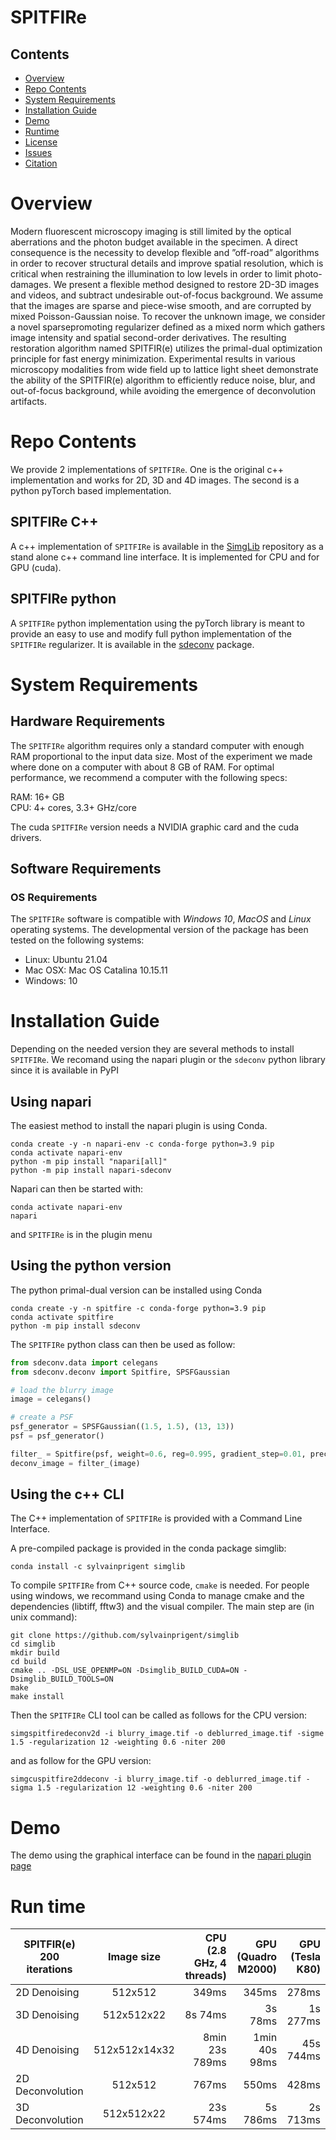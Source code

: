 # SPITFIRe

## Contents

- [Overview](#overview)
- [Repo Contents](#repo-contents)
- [System Requirements](#system-requirements)
- [Installation Guide](#installation-guide)
- [Demo](#demo)
- [Runtime](#runtime)
- [License](./LICENSE)
- [Issues](https://github.com/sylvainprigent/spitfire/issues)
- [Citation](#citation)

# Overview

Modern fluorescent microscopy imaging is still limited by the optical aberrations and the photon budget available
in the specimen. A direct consequence is the necessity to develop flexible and ”off-road” algorithms in order
to recover structural details and improve spatial resolution, which is critical when restraining the illumination to low
levels in order to limit photo-damages. We present a flexible method designed to restore 2D-3D images and videos,
and subtract undesirable out-of-focus background. We assume that the images are sparse and piece-wise smooth,
and are corrupted by mixed Poisson-Gaussian noise. To recover the unknown image, we consider a novel sparsepromoting
regularizer defined as a mixed norm which gathers image intensity and spatial second-order derivatives.
The resulting restoration algorithm named SPITFIR(e) utilizes the primal-dual optimization principle for fast energy
minimization. Experimental results in various microscopy modalities from wide field up to lattice light sheet
demonstrate the ability of the SPITFIR(e) algorithm to efficiently reduce noise, blur, and out-of-focus background,
while avoiding the emergence of deconvolution artifacts.

# Repo Contents

We provide 2 implementations of `SPITFIRe`. One is the original c++ implementation and works for 2D, 3D and 4D images. The second is a python pyTorch based implementation. 

## SPITFIRe C++

A c++ implementation of `SPITFIRe` is available in the [SimgLib](https://github.com/sylvainprigent/simglib) repository as a stand alone c++ command line interface. It is implemented for CPU and for GPU (cuda). 

## SPITFIRe python

A `SPITFIRe` python implementation using the pyTorch library is meant to provide an easy to use and modify full python implementation of the `SPITFIRe` regularizer. It is available in the [sdeconv](https://github.com/sylvainprigent/sdeconv) package.

# System Requirements

## Hardware Requirements

The `SPITFIRe` algorithm requires only a standard computer with enough RAM proportional to the input data size. Most of the experiment we made where done on a computer with about 8 GB of RAM. For optimal performance, we recommend a computer with the following specs:

RAM: 16+ GB  
CPU: 4+ cores, 3.3+ GHz/core

The cuda `SPITFIRe` version needs a NVIDIA graphic card and the cuda drivers.

## Software Requirements

### OS Requirements

The `SPITFIRe` software is compatible with *Windows 10*, *MacOS* and *Linux* operating systems. The developmental version of the package has been tested on the following systems:

- Linux: Ubuntu 21.04 
- Mac OSX: Mac OS Catalina 10.15.11    
- Windows: 10 

# Installation Guide

Depending on the needed version they are several methods to install `SPITFIRe`. We recomand using the napari plugin or the `sdeconv` python library since it is available in PyPI 

## Using napari

The easiest method to install the napari plugin is using Conda.

```shell
conda create -y -n napari-env -c conda-forge python=3.9 pip
conda activate napari-env
python -m pip install "napari[all]"
python -m pip install napari-sdeconv
```

Napari can then be started with:

```shell
conda activate napari-env
napari
```
and `SPITFIRe` is in the plugin menu

## Using the python version

The python primal-dual version can be installed using Conda

```shell
conda create -y -n spitfire -c conda-forge python=3.9 pip
conda activate spitfire
python -m pip install sdeconv
```

The `SPITFIRe` python class can then be used as follow:

```python
from sdeconv.data import celegans
from sdeconv.deconv import Spitfire, SPSFGaussian

# load the blurry image
image = celegans()

# create a PSF
psf_generator = SPSFGaussian((1.5, 1.5), (13, 13))
psf = psf_generator()

filter_ = Spitfire(psf, weight=0.6, reg=0.995, gradient_step=0.01, precision=1e-7, pad=13)
deconv_image = filter_(image)
```

## Using the c++ CLI

The C++ implementation of `SPITFIRe` is provided with a Command Line Interface. 

A pre-compiled package is provided in the conda package simglib:
```
conda install -c sylvainprigent simglib
```

To compile `SPITFIRe` from C++ source code, `cmake` is needed. For people using windows, we recommand using Conda to manage cmake and the dependencies (libtiff, fftw3) and the visual compiler. The main step are (in unix command):

```
git clone https://github.com/sylvainprigent/simglib
cd simglib
mkdir build
cd build
cmake .. -DSL_USE_OPENMP=ON -Dsimglib_BUILD_CUDA=ON -Dsimglib_BUILD_TOOLS=ON
make
make install
```

Then the `SPITFIRe` CLI tool can be called as follows for the CPU version:
```
simgspitfiredeconv2d -i blurry_image.tif -o deblurred_image.tif -sigme 1.5 -regularization 12 -weighting 0.6 -niter 200
```
and as follow for the GPU version:
```
simgcuspitfire2ddeconv -i blurry_image.tif -o deblurred_image.tif -sigma 1.5 -regularization 12 -weighting 0.6 -niter 200
```

# Demo

The demo using the graphical interface can be found in the [napari plugin page](https://www.napari-hub.org/plugins/napari-sdeconv) 

# Run time


| SPITFIR(e) 200 iterations   |      Image size      |  CPU (2.8 GHz, 4 threads) | GPU (Quadro M2000) | GPU (Tesla K80)|
|----------|:-------------:|------:|------:|------:|
| 2D Denoising |  512x512 | 349ms |  345ms | 278ms |
| 3D Denoising |    512x512x22  | 8s 74ms |  3s 78ms | 1s 277ms |
| 4D Denoising | 512x512x14x32 | 8min 23s 789ms | 1min 40s 98ms | 45s 744ms |
| 2D Deconvolution | 512x512 | 767ms | 550ms | 428ms |
| 3D Deconvolution | 512x512x22 | 23s 574ms | 5s 786ms | 2s 713ms |
